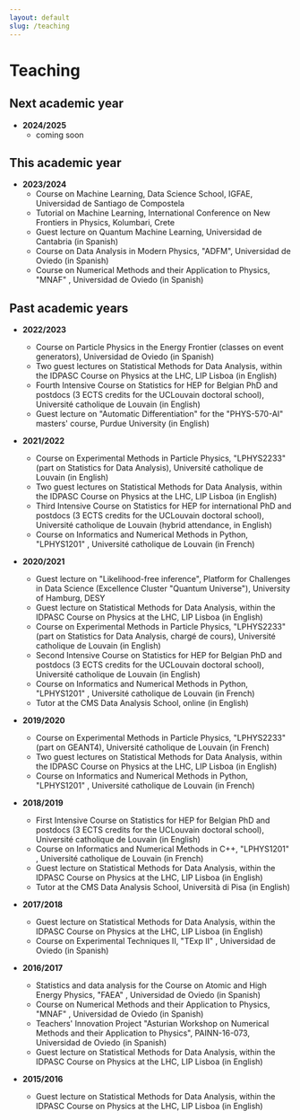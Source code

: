 ```yaml
---
layout: default
slug: /teaching
---
```


# Teaching

## Next academic year

- **2024/2025**
  - coming soon

## This academic year

- **2023/2024**
  - Course on Machine Learning, Data Science School, IGFAE, Universidad de Santiago de Compostela <!--several hours-->
  - Tutorial on Machine Learning, International Conference on New Frontiers in Physics, Kolumbari, Crete <!--(1h)-->
  - Guest lecture on Quantum Machine Learning, Universidad de Cantabria (in Spanish) <!--(2h)-->
  - Course on Data Analysis in Modern Physics, "ADFM", Universidad de Oviedo (in Spanish) <!--(45h)-->
  - Course on Numerical Methods and their Application to Physics, "MNAF" <!--(44h)-->, Universidad de Oviedo (in Spanish)

## Past academic years

- **2022/2023** 
  - Course on Particle Physics in the Energy Frontier (classes on event generators), Universidad de Oviedo (in Spanish) <!--(6h)-->
  - Two guest lectures <!--(4h)--> on Statistical Methods for Data Analysis, within the IDPASC Course on Physics at the LHC, LIP Lisboa (in English)
  - Fourth Intensive Course on Statistics for HEP <!--(20h)--> for Belgian PhD and postdocs (3 ECTS credits for the UCLouvain doctoral school),  Université catholique de Louvain (in English)
  - Guest lecture <!--(1.5h)--> on "Automatic Differentiation" for the "PHYS-570-AI" masters' course, Purdue University (in English)

- **2021/2022**
  - Course on Experimental Methods in Particle Physics, "LPHYS2233" (<!--10h-->part on Statistics for Data Analysis), Université catholique de Louvain (in English)
  - Two guest lectures <!--(4h)--> on Statistical Methods for Data Analysis, within the IDPASC Course on Physics at the LHC, LIP Lisboa (in English)
  - Third Intensive Course on Statistics for HEP <!--(20h)--> for international PhD and postdocs (3 ECTS credits for the UCLouvain doctoral school),  Université catholique de Louvain (hybrid attendance, in English)
  - Course on Informatics and Numerical Methods in Python, "LPHYS1201" <!--(45h)-->, Université catholique de Louvain (in French)
  
- **2020/2021** 
  - Guest lecture <!--(2h)--> on "Likelihood-free inference", Platform for Challenges in Data Science (Excellence Cluster "Quantum Universe"), University of Hamburg, DESY
  - Guest lecture <!--(4h)--> on Statistical Methods for Data Analysis, within the IDPASC Course on Physics at the LHC, LIP Lisboa (in English)
  - Course on Experimental Methods in Particle Physics, "LPHYS2233" (<!--10h-->part on Statistics for Data Analysis, chargé de cours), Université catholique de Louvain (in English)
  - Second Intensive Course on Statistics for HEP <!--(20h)--> for Belgian PhD and postdocs (3 ECTS credits for the UCLouvain doctoral school),  Université catholique de Louvain (in English)
  - Course on Informatics and Numerical Methods in Python, "LPHYS1201" <!--(45h)-->, Université catholique de Louvain (in French)
  - Tutor at the CMS Data Analysis School, online (in English)
  
- **2019/2020**
  - Course on Experimental Methods in Particle Physics, "LPHYS2233" (<!--18h-->part on GEANT4), Université catholique de Louvain (in French)
  - Two guest lectures <!--(4h)--> on Statistical Methods for Data Analysis, within the IDPASC Course on Physics at the LHC, LIP Lisboa (in English)
  - Course on Informatics and Numerical Methods in Python, "LPHYS1201" <!--(45h)-->, Université catholique de Louvain (in French)
  
- **2018/2019**
  - First Intensive Course on Statistics for HEP <!--(14h)--> for Belgian PhD and postdocs (3 ECTS credits for the UCLouvain doctoral school),  Université catholique de Louvain (in English)
  - Course on Informatics and Numerical Methods in C++, "LPHYS1201" <!--(45h)-->, Université catholique de Louvain (in French)
  - Guest lecture <!--(2h)--> on Statistical Methods for Data Analysis, within the IDPASC Course on Physics at the LHC, LIP Lisboa (in English)
  - Tutor at the CMS Data Analysis School, Università di Pisa (in English)

- **2017/2018**
  - Guest lecture <!--(2h)--> on Statistical Methods for Data Analysis, within the IDPASC Course on Physics at the LHC, LIP Lisboa (in English)
  - Course on Experimental Techniques II, "TExp II" <!--(34h)-->, Universidad de Oviedo (in Spanish)
  
- **2016/2017**
  - Statistics and data analysis for the Course on Atomic and High Energy Physics, "FAEA" <!--(8h)-->, Universidad de Oviedo (in Spanish)
  - Course on Numerical Methods and their Application to Physics, "MNAF" <!--(44h)-->, Universidad de Oviedo (in Spanish)
  - Teachers' Innovation Project "Asturian Workshop on Numerical Methods and their Application to Physics", PAINN-16-073, Universidad de Oviedo (in Spanish)
  - Guest lecture <!--(2h)--> on Statistical Methods for Data Analysis, within the IDPASC Course on Physics at the LHC, LIP Lisboa (in English)

- **2015/2016**
  - Guest lecture <!--(2h)--> on Statistical Methods for Data Analysis, within the IDPASC Course on Physics at the LHC, LIP Lisboa (in English)